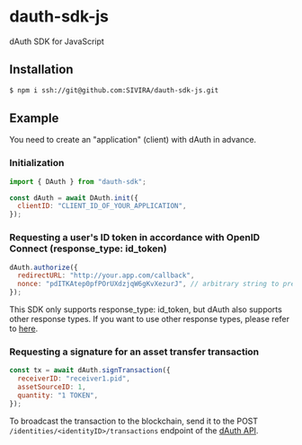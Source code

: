 # dauth-sdk-js

dAuth SDK for JavaScript

## Installation

```sh
$ npm i ssh://git@github.com:SIVIRA/dauth-sdk-js.git
```

## Example

You need to create an "application" (client) with dAuth in advance.

### Initialization

```js
import { DAuth } from "dauth-sdk";

const dAuth = await DAuth.init({
  clientID: "CLIENT_ID_OF_YOUR_APPLICATION",
});
```

### Requesting a user's ID token in accordance with OpenID Connect (response_type: id_token)

```js
dAuth.authorize({
  redirectURL: "http://your.app.com/callback",
  nonce: "pdITKAtep0pfPOrUXdzjqW6gKvXezurJ", // arbitrary string to prevent replay attacks
});
```

This SDK only supports response_type: id_token, but dAuth also supports other response types. If you want to use other response types, please refer to [here](https://auth.manage-dev.dauth.world/.well-known/openid-configuration).

### Requesting a signature for an asset transfer transaction

```js
const tx = await dAuth.signTransaction({
  receiverID: "receiver1.pid",
  assetSourceID: 1,
  quantity: "1 TOKEN",
});
```

To broadcast the transaction to the blockchain, send it to the POST `/identities/<identityID>/transactions` endpoint of the [dAuth API](https://developers.dauth.world/ja/latest/dauth-api.html).
